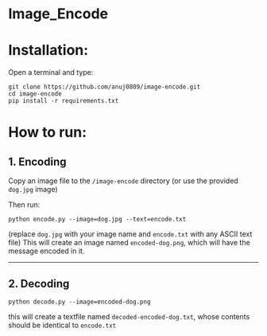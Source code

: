 # Image_Encode



# Installation:
Open a terminal and type:

    git clone https://github.com/anuj0809/image-encode.git
    cd image-encode
    pip install -r requirements.txt

# How to run:

## 1. Encoding 
Copy an image file to the `/image-encode` directory (or use the provided `dog.jpg` image)

Then run:

    python encode.py --image=dog.jpg --text=encode.txt
    
(replace `dog.jpg` with your image name and `encode.txt` with any ASCII text file)
This will create an image named `encoded-dog.png`, which will have the message encoded in it.

---

## 2. Decoding 

    python decode.py --image=encoded-dog.png
 
 this will create a textfile named `decoded-encoded-dog.txt`, whose contents should be identical to `encode.txt`
 
